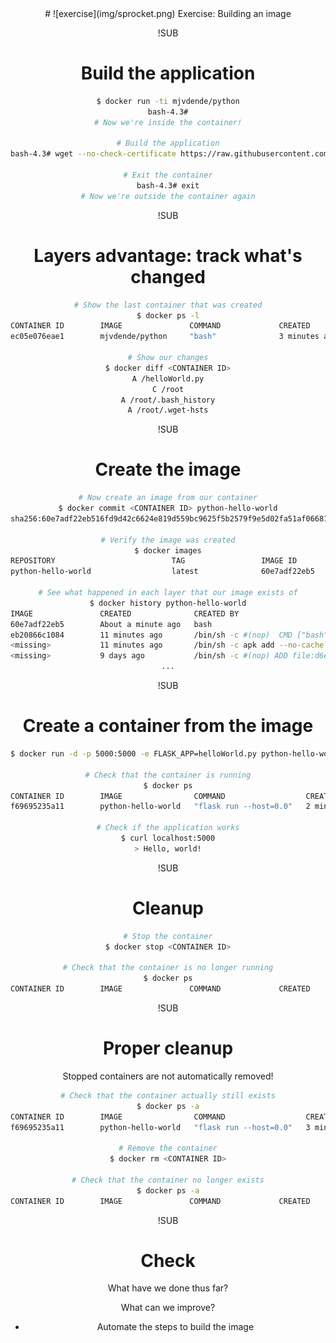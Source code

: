 <!-- .slide: data-background="#64217E" -->
<center>
# ![exercise](img/sprocket.png) <!-- .element: style="width: 10%; height: auto;" class="noborder" -->  Exercise: Building an image

!SUB
# Build the application
```bash
$ docker run -ti mjvdende/python
bash-4.3#
# Now we're inside the container!

# Build the application
bash-4.3# wget --no-check-certificate https://raw.githubusercontent.com/xebia/twc-cd-with-docker/master/build/helloWorld.py

# Exit the container
bash-4.3# exit
# Now we're outside the container again
```

!SUB
# Layers advantage: track what's changed
```bash
# Show the last container that was created
$ docker ps -l
CONTAINER ID        IMAGE               COMMAND             CREATED             STATUS                       PORTS               NAMES
ec05e076eae1        mjvdende/python     "bash"              3 minutes ago       Exited (130) 5 seconds ago                       silly_tesla

# Show our changes
$ docker diff <CONTAINER ID>
A /helloWorld.py
C /root
A /root/.bash_history
A /root/.wget-hsts
```

!SUB
# Create the image
```bash
# Now create an image from our container
$ docker commit <CONTAINER ID> python-hello-world
sha256:60e7adf22eb516fd9d42c6624e819d559bc9625f5b2579f9e5d02fa51af06681

# Verify the image was created
$ docker images
REPOSITORY                          TAG                 IMAGE ID            CREATED             SIZE
python-hello-world                  latest              60e7adf22eb5        37 seconds ago      57.85 MB

# See what happened in each layer that our image exists of
$ docker history python-hello-world
IMAGE               CREATED              CREATED BY                                      SIZE                COMMENT
60e7adf22eb5        About a minute ago   bash                                            33.52 kB            
eb20866c1084        11 minutes ago       /bin/sh -c #(nop)  CMD ["bash"]                 0 B                 
<missing>           11 minutes ago       /bin/sh -c apk add --no-cache python py-pip w   53.02 MB            
<missing>           9 days ago           /bin/sh -c #(nop) ADD file:d6ee3ba7a4d59b1619   4.803 MB
...
```

!SUB
# Create a container from the image
```bash
$ docker run -d -p 5000:5000 -e FLASK_APP=helloWorld.py python-hello-world flask run --host=0.0.0.0

# Check that the container is running
$ docker ps
CONTAINER ID        IMAGE                COMMAND                  CREATED             STATUS              PORTS                    NAMES
f69695235a11        python-hello-world   "flask run --host=0.0"   2 minutes ago       Up 2 minutes        0.0.0.0:5000->5000/tcp   drunk_bhabha

# Check if the application works
$ curl localhost:5000
> Hello, world!
```

!SUB
# Cleanup
```bash
# Stop the container
$ docker stop <CONTAINER ID>

# Check that the container is no longer running
$ docker ps
CONTAINER ID        IMAGE               COMMAND             CREATED             STATUS              PORTS               NAMES
```

!SUB
# Proper cleanup
Stopped containers are not automatically removed!

```bash
# Check that the container actually still exists
$ docker ps -a
CONTAINER ID        IMAGE                COMMAND                  CREATED             STATUS                       PORTS               NAMES
f69695235a11        python-hello-world   "flask run --host=0.0"   3 minutes ago       Exited (137) 5 seconds ago                       drunk_bhabha

# Remove the container
$ docker rm <CONTAINER ID>

# Check that the container no longer exists
$ docker ps -a
CONTAINER ID        IMAGE               COMMAND             CREATED             STATUS                    PORTS               NAMES
```

!SUB
# Check
What have we done thus far?

What can we improve?
- Automate the steps to build the image 
